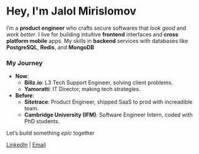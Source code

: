 # Hey, I'm Jalol Mirislomov

I’m a **product engineer** who crafts secure softwares that *look good* and *work better*. I live for building intuitive **frontend** interfaces and **cross platform mobile** apps. My skills in **backend** services with databases like **PostgreSQL**, **Redis**, and **MongoDB**

### My Journey
- **Now**: 
  - **Billz.io**: L3 Tech Support Engineer, solving client problems.
  - **Yamoratti**: IT Director, making tech strategies.
- **Before**:
  - **Sitetrace**: Product Engineer, shipped SaaS to prod with increadible team.
  - **Cambridge University (IFM)**: Software Engineer Intern, coded with PhD students.

Let’s build something *epic* together

[LinkedIn](https://www.linkedin.com/in/jalol-mirislomov-5b235a1a5/) | [Email](mailto:mirislomovmirjalol@gmail.com) 
